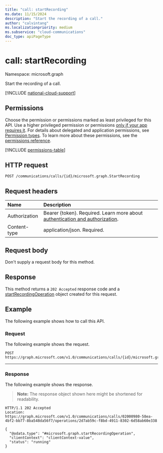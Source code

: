 ```yaml
---
title: "call: startRecording"
ms.date: 11/15/2024
description: "Start the recording of a call."
author: "calvintang"
ms.localizationpriority: medium
ms.subservice: "cloud-communications"
doc_type: apiPageType
---
```


# call: startRecording

Namespace: microsoft.graph

Start the recording of a call.

[!INCLUDE [national-cloud-support](../../includes/global-us.md)]

## Permissions
Choose the permission or permissions marked as least privileged for this API. Use a higher privileged permission or permissions [only if your app requires it](/graph/permissions-overview#best-practices-for-using-microsoft-graph-permissions). For details about delegated and application permissions, see [Permission types](/graph/permissions-overview#permission-types). To learn more about these permissions, see the [permissions reference](/graph/permissions-reference).

<!-- { "blockType": "permissions", "name": "call_startrecording" } -->
[!INCLUDE [permissions-table](../includes/permissions/call-startrecording-permissions.md)]

## HTTP request
<!-- { "blockType": "ignored" } -->
```http
POST /communications/calls/{id}/microsoft.graph.StartRecording
```

## Request headers
| Name          | Description               |
|:--------------|:--------------------------|
|Authorization|Bearer {token}. Required. Learn more about [authentication and authorization](/graph/auth/auth-concepts).|
| Content-type | application/json. Required. |

## Request body
Don't supply a request body for this method.

## Response
This method returns a `202 Accepted` response code and a [startRecordingOperation](../resources/startrecordingoperation.md) object created for this request.

## Example
The following example shows how to call this API.

### Request
The following example shows the request.

<!-- {
  "blockType": "request",
  "name": "call-startRecording"
}-->
```http
POST https://graph.microsoft.com/v1.0/communications/calls/{id}/microsoft.graph.StartRecording
```

---

### Response
The following example shows the response.

> **Note:** The response object shown here might be shortened for readability.

<!-- {
  "blockType": "response",
  "name": "call-startRecording",
  "truncated": true,
  "@odata.type": "microsoft.graph.startRecordingOperation"
} -->
```http
HTTP/1.1 202 Accepted
Location: https://graph.microsoft.com/v1.0/communications/calls/02000980-58ea-4bf2-bb77-8ba548da56f7/operations/2d7ab59c-f8bd-4911-8302-6d58ab60e338

{
  "@odata.type": "#microsoft.graph.startRecordingOperation",
  "clientContext": "clientContext-value",
  "status": "running"
}
```

<!-- uuid: 8fcb5dbc-d5aa-4681-8e31-b001d5168d79
2024-11-12 14:57:30 UTC -->
<!--
{
  "type": "#page.annotation",
  "description": "call: startRecording",
  "keywords": "",
  "section": "documentation",
  "tocPath": "",
  "suppressions": [
  ]
}
-->
